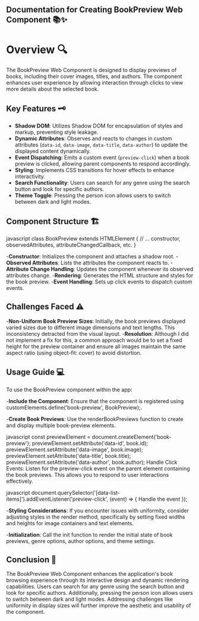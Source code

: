 ## Documentation for Creating BookPreview Web Component 📚✨

# Overview 🔍

The BookPreview Web Component is designed to display previews of books, including their cover images, titles, and authors. The component enhances user experience by allowing interaction through clicks to view more details about the selected book.

## Key Features 🗝️

- **Shadow DOM**: Utilizes Shadow DOM for encapsulation of styles and markup, preventing style leakage.
- **Dynamic Attributes**: Observes and reacts to changes in custom attributes (`data-id`, `data-image`, `data-title`, `data-author`) to update the displayed content dynamically.
- **Event Dispatching**: Emits a custom event (`preview-click`) when a book preview is clicked, allowing parent components to respond accordingly.
- **Styling**: Implements CSS transitions for hover effects to enhance interactivity.
- **Search Functionality**: Users can search for any genre using the search button and look for specific authors.
- **Theme Toggle**: Pressing the person icon allows users to switch between dark and light modes.

## Component Structure 🏗️ 

javascript
class BookPreview extends HTMLElement {
    // ... constructor, observedAttributes, attributeChangedCallback, etc.
}

-**Constructor**: Initializes the component and attaches a shadow root.
-**Observed Attributes**: Lists the attributes the component reacts to.
-**Attribute Change Handling**: Updates the component whenever its observed attributes change.
-**Rendering**: Generates the HTML structure and styles for the book preview.
-**Event Handling**: Sets up click events to dispatch custom events.

## Challenges Faced ⚠️
-**Non-Uniform Book Preview Sizes**: Initially, the book previews displayed varied sizes due to different image dimensions and text lengths. This inconsistency detracted from the visual layout.
-**Resolution**: Although I did not implement a fix for this, a common approach would be to set a fixed height for the preview container and ensure all images maintain the same aspect ratio (using object-fit: cover) to avoid distortion.

## Usage Guide 💻
To use the BookPreview component within the app:

-**Include the Component**: Ensure that the component is registered using customElements.define('book-preview', BookPreview);.

-**Create Book Previews**: Use the renderBookPreviews function to create and display multiple book-preview elements.

javascript
const previewElement = document.createElement('book-preview');
previewElement.setAttribute('data-id', book.id);
previewElement.setAttribute('data-image', book.image);
previewElement.setAttribute('data-title', book.title);
previewElement.setAttribute('data-author', book.author);
Handle Click Events: Listen for the preview-click event on the parent element containing the book previews. This allows you to respond to user interactions effectively.

javascript
document.querySelector('[data-list-items]').addEventListener('preview-click', (event) => {
 Handle the event
});

-**Styling Considerations**: If you encounter issues with uniformity, consider adjusting styles in the render method, specifically by setting fixed widths and heights for image containers and text elements.

-**Initialization**: Call the init function to render the initial state of book previews, genre options, author options, and theme settings.

## Conclusion 🎯
The BookPreview Web Component enhances the application's book browsing experience through its interactive design and dynamic rendering capabilities. Users can search for any genre using the search button and look for specific authors. Additionally, pressing the person icon allows users to switch between dark and light modes. Addressing challenges like uniformity in display sizes will further improve the aesthetic and usability of the component.
